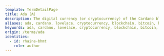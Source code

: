 ```yaml
---
template: TermDetailPage
title: Ada (₳)
description: The digital currency (or cryptocurrency) of the Cardano blockchain. 1 Ada = 1 million Lovelace. Ada and Lovelace are named after the mathematician [Ada Lovelace](https://en.wikipedia.org/wiki/Ada_Lovelace).
aliases: ada, cardano, lovelace, cryptocurrency, blockchain, bitcoin, btc, eth, ethereum, staking, coinbase, binance
keywords: ada, cardano, lovelace, cryptocurrency, blockchain, bitcoin, btc, eth, ethereum, staking, coinbase, binance
origin: /terms/ada
identities:
  - id: rhaine-bhmt
    role: author
---
```

